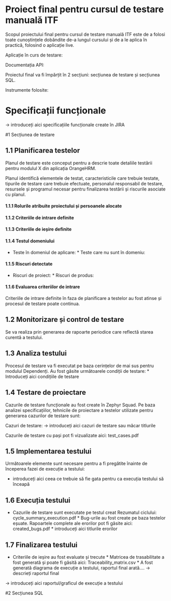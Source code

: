 
# Proiect final pentru cursul de testare manuală ITF

Scopul proiectului final pentru cursul de testare manuală ITF este de a folosi toate cunoștințele dobândite de-a lungul cursului și de a le aplica în practică, folosind o aplicație live.

Aplicație în curs de testare:

Documentația API:

Proiectul final va fi împărțit în 2 secțiuni: secțiunea de testare și secțiunea SQL.

Instrumente folosite:

# Specificații funcționale

-> introduceți aici specificațiile funcționale create în JIRA

#1 Secțiunea de testare

## 1.1 Planificarea testelor

Planul de testare este conceput pentru a descrie toate detaliile testării pentru modulul X din aplicația OrangeHRM.

Planul identifică elementele de testat, caracteristicile care trebuie testate, tipurile de testare care trebuie efectuate, personalul responsabil de testare, resursele și programul necesar pentru finalizarea testării și riscurile asociate cu planul.

#### 1.1.1 Rolurile atribuite proiectului și persoanele alocate

#### 1.1.2 Criteriile de intrare definite

#### 1.1.3 Criteriile de ieșire definite

#### 1.1.4 Testul domeniului

* Teste în domeniul de aplicare: * Teste care nu sunt în domeniu:

#### 1.1.5 Riscuri detectate

* Riscuri de proiect: * Riscuri de produs:

#### 1.1.6 Evaluarea criteriilor de intrare

Criteriile de intrare definite în faza de planificare a testelor au fost atinse și procesul de testare poate continua.

## 1.2 Monitorizare și control de testare

Se va realiza prin generarea de rapoarte periodice care reflectă starea curentă a testului.

## 1.3 Analiza testului

Procesul de testare va fi executat pe baza cerințelor de mai sus pentru modulul Dependenți. Au fost găsite următoarele condiții de testare: * Introduceți aici condițiile de testare

## 1.4 Testare de proiectare

Cazurile de testare funcționale au fost create în Zephyr Squad. Pe baza analizei specificațiilor, tehnicile de proiectare a testelor utilizate pentru generarea cazurilor de testare sunt:

Cazuri de testare: -> introduceți aici cazuri de testare sau măcar titlurile

Cazurile de testare cu pași pot fi vizualizate aici: test_cases.pdf
## 1.5 Implementarea testului

Următoarele elemente sunt necesare pentru a fi pregătite înainte de începerea fazei de execuție a testului:

* introduceți aici ceea ce trebuie să fie gata pentru ca execuția testului să înceapă

## 1.6 Execuția testului

* Cazurile de testare sunt executate pe testul creat Rezumatul ciclului: cycle_summary_execution.pdf * Bug-urile au fost create pe baza testelor eșuate. Rapoartele complete ale erorilor pot fi găsite aici: created_bugs.pdf * introduceți aici titlurile erorilor

## 1.7 Finalizarea testului

* Criteriile de ieșire au fost evaluate și trecute * Matricea de trasabilitate a fost generată și poate fi găsită aici: Traceability_matrix.csv * A fost generată diagrama de execuție a testului, raportul final arată.... -> descrieți raportul final

-> introduceți aici raportul/graficul de execuție a testului

#2 Secțiunea SQL